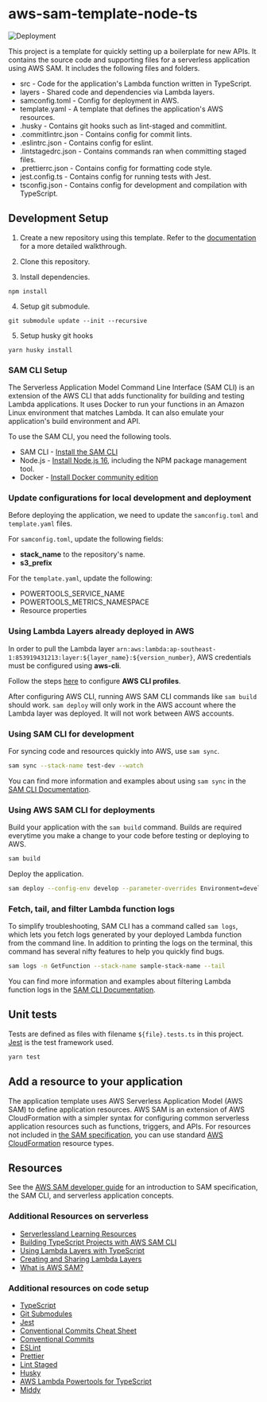 # aws-sam-template-node-ts

![Deployment](https://github.com/github/docs/actions/workflows/deployment.yml/badge.svg)

This project is a template for quickly setting up a boilerplate for new APIs. It contains the source code and supporting files for a serverless application using AWS SAM. It includes the following files and folders.

-   src - Code for the application's Lambda function written in TypeScript.
-   layers - Shared code and dependencies via Lambda layers.
-   samconfig.toml - Config for deployment in AWS.
-   template.yaml - A template that defines the application's AWS resources.
-   .husky - Contains git hooks such as lint-staged and commitlint.
-   .commitlintrc.json - Contains config for commit lints.
-   .eslintrc.json - Contains config for eslint.
-   .lintstagedrc.json - Contains commands ran when committing staged files.
-   .prettierrc.json - Contains config for formatting code style.
-   jest.config.ts - Contains config for running tests with Jest.
-   tsconfig.json - Contains config for development and compilation with TypeScript.

## Development Setup

1. Create a new repository using this template. Refer to the [documentation](https://docs.github.com/en/repositories/creating-and-managing-repositories/creating-a-repository-from-a-template) for a more detailed walkthrough.

2. Clone this repository.

3. Install dependencies.

```
npm install
```

4. Setup git submodule.

```
git submodule update --init --recursive
```

5. Setup husky git hooks

```
yarn husky install
```

### SAM CLI Setup

The Serverless Application Model Command Line Interface (SAM CLI) is an extension of the AWS CLI that adds functionality for building and testing Lambda applications. It uses Docker to run your functions in an Amazon Linux environment that matches Lambda. It can also emulate your application's build environment and API.

To use the SAM CLI, you need the following tools.

-   SAM CLI - [Install the SAM CLI](https://docs.aws.amazon.com/serverless-application-model/latest/developerguide/serverless-sam-cli-install.html)
-   Node.js - [Install Node.js 16](https://nodejs.org/en/), including the NPM package management tool.
-   Docker - [Install Docker community edition](https://hub.docker.com/search/?type=edition&offering=community)

### Update configurations for local development and deployment

Before deploying the application, we need to update the `samconfig.toml` and `template.yaml` files.

For `samconfig.toml`, update the following fields:

-   **stack_name** to the repository's name.
-   **s3_prefix**

For the `template.yaml`, update the following:

-   POWERTOOLS_SERVICE_NAME
-   POWERTOOLS_METRICS_NAMESPACE
-   Resource properties

### Using Lambda Layers already deployed in AWS

In order to pull the Lambda layer `arn:aws:lambda:ap-southeast-1:853919431213:layer:${layer_name}:${version_number}`, AWS credentials must be configured using **aws-cli**.

Follow the steps [here](https://docs.aws.amazon.com/cli/latest/userguide/cli-configure-profiles.html) to configure **AWS CLI profiles**.

After configuring AWS CLI, running AWS SAM CLI commands like `sam build` should work. `sam deploy` will only work in the AWS account where the Lambda layer was deployed. It will not work between AWS accounts.

### Using SAM CLI for development

For syncing code and resources quickly into AWS, use `sam sync`.

```bash
sam sync --stack-name test-dev --watch
```

You can find more information and examples about using `sam sync` in the [SAM CLI Documentation](https://docs.aws.amazon.com/serverless-application-model/latest/developerguide/sam-cli-command-reference-sam-sync.html).

### Using AWS SAM CLI for deployments

Build your application with the `sam build` command. Builds are required everytime you make a change to your code before testing or deploying to AWS.

```bash
sam build
```

Deploy the application.

```bash
sam deploy --config-env develop --parameter-overrides Environment=develop
```

### Fetch, tail, and filter Lambda function logs

To simplify troubleshooting, SAM CLI has a command called `sam logs`, which lets you fetch logs generated by your deployed Lambda function from the command line. In addition to printing the logs on the terminal, this command has several nifty features to help you quickly find bugs.

```bash
sam logs -n GetFunction --stack-name sample-stack-name --tail
```

You can find more information and examples about filtering Lambda function logs in the [SAM CLI Documentation](https://docs.aws.amazon.com/serverless-application-model/latest/developerguide/serverless-sam-cli-logging.html).

## Unit tests

Tests are defined as files with filename `${file}.tests.ts` in this project. [Jest](https://jestjs.io/) is the test framework used.

```bash
yarn test
```

## Add a resource to your application

The application template uses AWS Serverless Application Model (AWS SAM) to define application resources. AWS SAM is an extension of AWS CloudFormation with a simpler syntax for configuring common serverless application resources such as functions, triggers, and APIs. For resources not included in [the SAM specification](https://github.com/awslabs/serverless-application-model/blob/master/versions/2016-10-31.md), you can use standard [AWS CloudFormation](https://docs.aws.amazon.com/AWSCloudFormation/latest/UserGuide/aws-template-resource-type-ref.html) resource types.

## Resources

See the [AWS SAM developer guide](https://docs.aws.amazon.com/serverless-application-model/latest/developerguide/what-is-sam.html) for an introduction to SAM specification, the SAM CLI, and serverless application concepts.

### Additional Resources on serverless

-   [Serverlessland Learning Resources](https://serverlessland.com/learn)
-   [Building TypeScript Projects with AWS SAM CLI](https://aws.amazon.com/blogs/compute/building-typescript-projects-with-aws-sam-cli/)
-   [Using Lambda Layers with TypeScript](https://www.qloudx.com/how-to-split-typescript-based-lambda-functions-into-lambda-layers/)
-   [Creating and Sharing Lambda Layers](https://docs.aws.amazon.com/lambda/latest/dg/configuration-layers.html)
-   [What is AWS SAM?](https://docs.aws.amazon.com/serverless-application-model/latest/developerguide/what-is-sam.html)

### Additional resources on code setup

-   [TypeScript](https://www.typescriptlang.org/)
-   [Git Submodules](https://git-scm.com/book/en/v2/Git-Tools-Submodules)
-   [Jest](https://jestjs.io/docs/getting-started)
-   [Conventional Commits Cheat Sheet](https://gist.github.com/Zekfad/f51cb06ac76e2457f11c80ed705c95a3)
-   [Conventional Commits](https://www.conventionalcommits.org/en/v1.0.0/)
-   [ESLint](https://eslint.org/)
-   [Prettier](https://prettier.io/)
-   [Lint Staged](https://github.com/okonet/lint-staged)
-   [Husky](https://typicode.github.io/husky/#/)
-   [AWS Lambda Powertools for TypeScript](https://awslabs.github.io/aws-lambda-powertools-typescript/latest/)
-   [Middy](https://middy.js.org/docs/)
